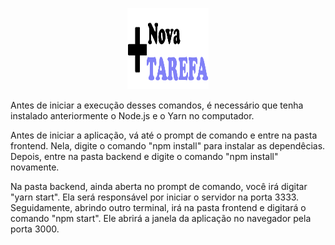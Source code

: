 <p align="center">
  <a href="https://github.com/biancad2/tarefas-2">
    <img src="/frontend/src/assets/Nova.png" alt="Logo" width="130" height="130">
  </a>
 

Antes de iniciar a execução desses comandos, é necessário que tenha instalado anteriormente o Node.js e o Yarn no computador. 

Antes de iniciar a aplicação, vá até o prompt de comando e entre na pasta frontend. Nela, digite o comando "npm install" para instalar as dependêcias.
Depois, entre na pasta backend e digite o comando "npm install" novamente.

Na pasta backend, ainda aberta no prompt de comando, você irá digitar "yarn start". Ela será responsável por iniciar o servidor na porta 3333. Seguidamente, abrindo outro terminal, irá na pasta frontend e digitará o comando "npm start". Ele abrirá a janela da aplicação no navegador pela porta 3000. 

